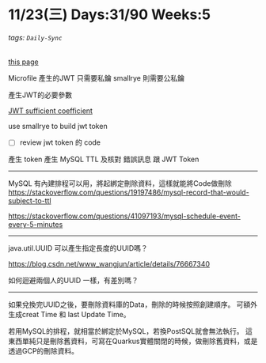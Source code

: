 # 11/23(三) Days:31/90 Weeks:5
###### tags: `Daily-Sync`
[this page](https://hackmd.io/@nu_qcIVMToaLLQ-6gTt93g/HybaBic8j)

Microfile 產生的JWT 只需要私鑰
smallrye 則需要公私鑰

產生JWT的必要參數


[JWT sufficient coefficient](/vEuzhYlEQ1u6kLCkCM7vTw)

use smallrye to build jwt token

- [ ] review jwt token 的 code  


產生 token
產生 MySQL TTL 及核對
    錯誤訊息 跟 JWT Token
    
----

MySQL 有內建排程可以用，將起綁定刪除資料，這樣就能將Code做刪除
https://stackoverflow.com/questions/19197486/mysql-record-that-would-subject-to-ttl

https://stackoverflow.com/questions/41097193/mysql-schedule-event-every-5-minutes

----

java.util.UUID 可以產生指定長度的UUID嗎？

https://blog.csdn.net/www_wangjun/article/details/76667340

如何迴避兩個人的UUID 一樣，有差別嗎？

----

如果兌換完UUID之後，要刪除資料庫的Data，刪除的時候按照創建順序。
可額外生成creat Time 和 last Update Time。

若用MySQL的排程，就相當於綁定於MySQL，若換PostSQL就會無法執行。
這東西單純只是刪除舊資料，可寫在Quarkus實體關閉的時候，做刪除舊資料，或是透過GCP的刪除資料。
